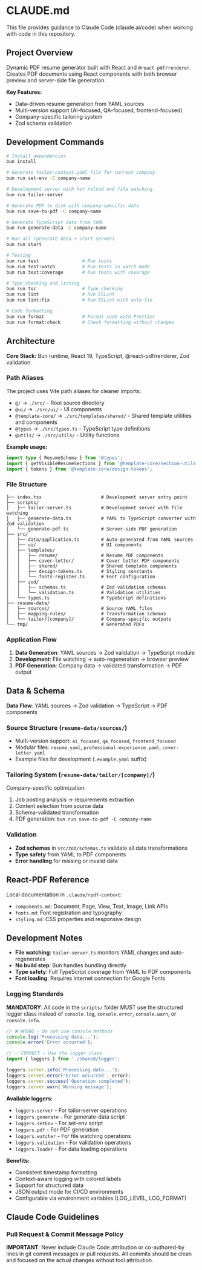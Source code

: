 # CLAUDE.md

This file provides guidance to Claude Code (claude.ai/code) when working with code in this repository.

## Project Overview

Dynamic PDF resume generator built with React and `@react-pdf/renderer`. Creates PDF documents using React components with both browser preview and server-side file generation.

**Key Features:**

- Data-driven resume generation from YAML sources
- Multi-version support (AI-focused, QA-focused, frontend-focused)
- Company-specific tailoring system
- Zod schema validation

## Development Commands

```bash
# Install dependencies
bun install

# Generate tailor-context.yaml file for current company
bun run set-env -C company-name

# Development server with hot reload and file watching
bun run tailor-server

# Generate PDF to disk with company-specific data
bun run save-to-pdf -C company-name

# Generate TypeScript data from YAML
bun run generate-data -C company-name

# Run all (generate data + start server)
bun run start

# Testing
bun run test                # Run tests
bun run test:watch          # Run tests in watch mode
bun run test:coverage       # Run tests with coverage

# Type checking and linting
bun run tsc                 # Type checking
bun run lint                # Run ESLint
bun run lint:fix            # Run ESLint with auto-fix

# Code formatting
bun run format              # Format code with Prettier
bun run format:check        # Check formatting without changes
```

## Architecture

**Core Stack:** Bun runtime, React 19, TypeScript, @react-pdf/renderer, Zod validation

### Path Aliases

The project uses Vite path aliases for cleaner imports:

- `@/` → `./src/` - Root source directory
- `@ui/` → `./src/ui/` - UI components
- `@template-core/` → `./src/templates/shared/` - Shared template utilities and components
- `@types` → `./src/types.ts` - TypeScript type definitions
- `@utils/` → `./src/utils/` - Utility functions

**Example usage:**

```typescript
import type { ResumeSchema } from '@types';
import { getVisibleResumeSections } from '@template-core/section-utils';
import { tokens } from '@template-core/design-tokens';
```

### File Structure

```
├── index.tsx                      # Development server entry point
├── scripts/
│   ├── tailor-server.ts           # Development server with file watching
│   ├── generate-data.ts           # YAML to TypeScript converter with Zod validation
│   └── generate-pdf.ts            # Server-side PDF generation
├── src/
│   ├── data/application.ts        # Auto-generated from YAML sources
│   ├── ui/                        # UI components
│   ├── templates/
│   │   ├── resume/                # Resume PDF components
│   │   ├── cover-letter/          # Cover letter PDF components
│   │   ├── shared/                # Shared template components
│   │   ├── design-tokens.ts       # Styling constants
│   │   └── fonts-register.ts      # Font configuration
│   ├── zod/
│   │   ├── schemas.ts             # Zod validation schemas
│   │   └── validation.ts          # Validation utilities
│   └── types.ts                   # TypeScript definitions
├── resume-data/
│   ├── sources/                   # Source YAML files
│   ├── mapping-rules/             # Transformation schemas
│   └── tailor/[company]/          # Company-specific outputs
└── tmp/                           # Generated PDFs
```

### Application Flow

1. **Data Generation**: YAML sources → Zod validation → TypeScript module
2. **Development**: File watching → auto-regeneration → browser preview
3. **PDF Generation**: Company data → validated transformation → PDF output

## Data & Schema

**Data Flow**: YAML sources → Zod validation → TypeScript → PDF components

### Source Structure (`resume-data/sources/`)

- Multi-version support: `ai_focused`, `qa_focused`, `frontend_focused`
- Modular files: `resume.yaml`, `professional-experience.yaml`, `cover-letter.yaml`
- Example files for development (`.example.yaml` suffix)

### Tailoring System (`resume-data/tailor/[company]/`)

Company-specific optimization:

1. Job posting analysis → requirements extraction
2. Content selection from source data
3. Schema-validated transformation
4. PDF generation: `bun run save-to-pdf -C company-name`

### Validation

- **Zod schemas** in `src/zod/schemas.ts` validate all data transformations
- **Type safety** from YAML to PDF components
- **Error handling** for missing or invalid data

## React-PDF Reference

Local documentation in `.claude/rpdf-context`:

- `components.md`: Document, Page, View, Text, Image, Link APIs
- `fonts.md`: Font registration and typography
- `styling.md`: CSS properties and responsive design

## Development Notes

- **File watching**: `tailor-server.ts` monitors YAML changes and auto-regenerates
- **No build step**: Bun handles bundling directly
- **Type safety**: Full TypeScript coverage from YAML to PDF components
- **Font loading**: Requires internet connection for Google Fonts

### Logging Standards

**MANDATORY**: All code in the `scripts/` folder MUST use the structured logger class instead of `console.log`, `console.error`, `console.warn`, or `console.info`.

```typescript
// ❌ WRONG - Do not use console methods
console.log('Processing data...');
console.error('Error occurred');

// ✅ CORRECT - Use the logger class
import { loggers } from './shared/logger';

loggers.server.info('Processing data...');
loggers.server.error('Error occurred', error);
loggers.server.success('Operation completed');
loggers.server.warn('Warning message');
```

**Available loggers:**

- `loggers.server` - For tailor-server operations
- `loggers.generate` - For generate-data script
- `loggers.setEnv` - For set-env script
- `loggers.pdf` - For PDF generation
- `loggers.watcher` - For file watching operations
- `loggers.validation` - For validation operations
- `loggers.loader` - For data loading operations

**Benefits:**

- Consistent timestamp formatting
- Context-aware logging with colored labels
- Support for structured data
- JSON output mode for CI/CD environments
- Configurable via environment variables (LOG_LEVEL, LOG_FORMAT)

## Claude Code Guidelines

### Pull Request & Commit Message Policy

**IMPORTANT**: Never include Claude Code attribution or co-authored-by lines in git commit messages or pull requests. All commits should be clean and focused on the actual changes without tool attribution.

